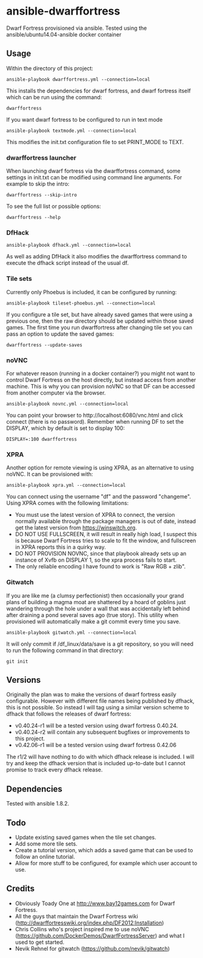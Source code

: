 ansible-dwarffortress
========================

Dwarf Fortress provisioned via ansible. Tested using the ansible/ubuntu14.04-ansible docker container

Usage
-----

Within the directory of this project:

    ansible-playbook dwarffortress.yml --connection=local

This installs the dependencies for dwarf fortress, and dwarf fortress itself which can be run using the command:

    dwarffortress

If you want dwarf fortress to be configured to run in text mode

    ansible-playbook textmode.yml --connection=local

This modifies the init.txt configuration file to set PRINT_MODE to TEXT.

### dwarffortress launcher ###

When launching dwarf fortress via the dwarffortress command, some settings in init.txt can be modified using command line arguments. For example to skip the intro:

    dwarffortress --skip-intro

To see the full list or possible options:

    dwarffortress --help

### DfHack ###

    ansible-playbook dfhack.yml --connection=local

As well as adding DfHack it also modifies the dwarffortress command to execute the dfhack script instead of the usual df.

### Tile sets ###

Currently only Phoebus is included, it can be configured by running:

    ansible-playbook tileset-phoebus.yml --connection=local

If you configure a tile set, but have already saved games that were using a previous one, then the raw directory should be updated within those saved games. The first time you run dwarffortress after changing tile set you can pass an option to update the saved games:

    dwarffortress --update-saves

### noVNC ###

For whatever reason (running in a docker container?) you might not want to control Dwarf Fortress on the host directly, but instead access from another machine. This is why you can provision noVNC so that DF can be accessed from another computer via the browser.

    ansible-playbook novnc.yml --connection=local

You can point your browser to http://localhost:6080/vnc.html and click connect (there is no password). Remember when running DF to set the DISPLAY, which by default is set to display 100:

    DISPLAY=:100 dwarffortress

### XPRA ###

Another option for remote viewing is using XPRA, as an alternative to using noVNC. It can be provisioned with:

    ansible-playbook xpra.yml --connection=local

You can connect using the username "df" and the password "changeme". Using XPRA comes with the following limitations:

* You must use the latest version of XPRA to connect, the version normally available through the package managers is out of date, instead get the latest version from https://winswitch.org.
* DO NOT USE FULLSCREEN, it will result in really high load, I suspect this is because Dwarf Fortress tries to scale to fit the window, and fullscreen in XPRA reports this in a quirky way.
* DO NOT PROVISION NOVNC, since that playbook already sets up an instance of Xvfb on DISPLAY 1, so the xpra process fails to start.
* The only reliable encoding I have found to work is "Raw RGB + zlib".

### Gitwatch ###

If you are like me (a clumsy perfectionist) then occasionally your grand plans of building a magma moat are shattered by a hoard of goblins just wandering through the hole under a wall that was accidentally left behind after draining a pond several saves ago (true story). This utility when provisioned will automatically make a git commit every time you save.

    ansible-playbook gitwatch.yml --connection=local

It will only commit if /df_linux/data/save is a git repository, so you will need to run the following command in that directory:

    git init

Versions
--------

Originally the plan was to make the versions of dwarf fortress easily configurable. However with different file names being published by dfhack, this is not possible. So instead I will tag using a similar version scheme to dfhack that follows the releases of dwarf fortress:

 - v0.40.24-r1 will be a tested version using dwarf fortress 0.40.24.
 - v0.40.24-r2 will contain any subsequent bugfixes or improvements to this project.
 - v0.42.06-r1 will be a tested version using dwarf fortress 0.42.06

The r1/2 will have nothing to do with which dfhack release is included. I will try and keep the dfhack version that is included up-to-date but I cannot promise to track every dfhack release.

Dependencies
------------

Tested with ansible 1.8.2.

Todo
----

* Update existing saved games when the tile set changes.
* Add some more tile sets.
* Create a tutorial version, which adds a saved game that can be used to follow an online tutorial.
* Allow for more stuff to be configured, for example which user account to use.

Credits
-------

* Obviously Toady One at http://www.bay12games.com for Dwarf Fortress.
* All the guys that maintain the Dwarf Fortress wiki (http://dwarffortresswiki.org/index.php/DF2012:Installation)
* Chris Collins who's project inspired me to use noVNC (https://github.com/DockerDemos/DwarfFortressServer) and what I used to get started.
* Nevik Rehnel for gitwatch (https://github.com/nevik/gitwatch)